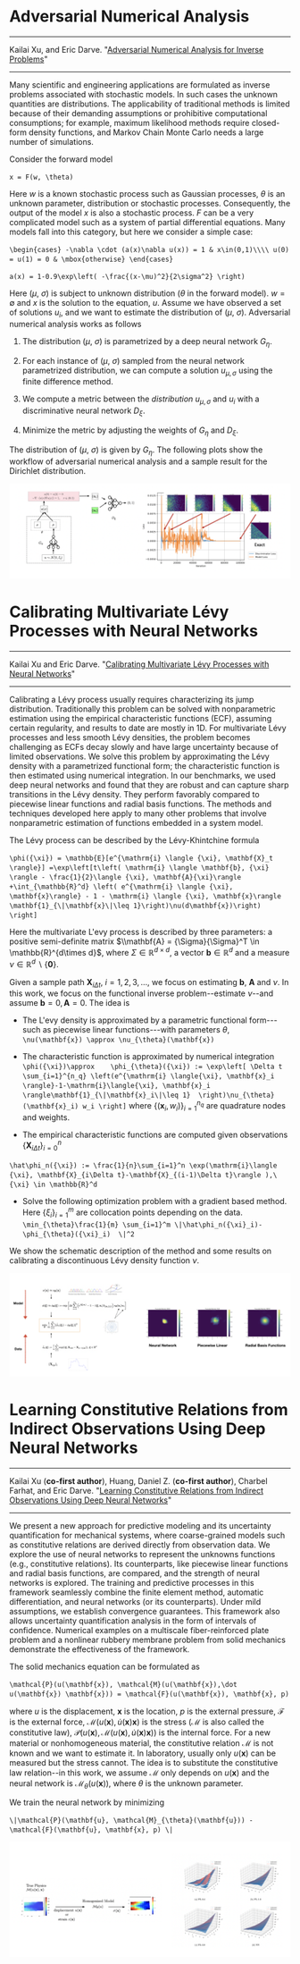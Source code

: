 # Adversarial Numerical Analysis

---

Kailai Xu, and Eric Darve. "[Adversarial Numerical Analysis for Inverse Problems](https://arxiv.org/abs/1910.06936)"

---

Many scientific and engineering applications are formulated as inverse problems associated with stochastic models. In such cases the unknown quantities are distributions. The applicability of traditional methods is limited because of their demanding assumptions or prohibitive computational consumptions; for example, maximum likelihood methods require closed-form density functions, and Markov Chain Monte Carlo needs a large number of simulations. 

Consider the forward model

``x = F(w, \theta)``

Here $w$ is a known stochastic process such as Gaussian processes, $\theta$ is an unknown parameter, distribution or stochastic processes. Consequently, the output of the model $x$ is also a stochastic process. $F$ can be a very complicated model such as a system of partial differential equations. Many models fall into this category, but here we consider a simple case:

``\begin{cases}
    -\nabla \cdot (a(x)\nabla u(x)) = 1 & x\in(0,1)\\\\
    u(0) = u(1) = 0 & \mbox{otherwise}
\end{cases}``

``a(x) = 1-0.9\exp\left( -\frac{(x-\mu)^2}{2\sigma^2} \right)``

Here ($\mu$, $\sigma$) is subject to unknown distribution ($\theta$ in the forward model). $w=\emptyset$ and $x$ is the solution to the equation, $u$. Assume we have observed a set of solutions $u_i$, and we want to estimate the distribution of ($\mu$, $\sigma$). Adversarial numerical analysis works as follows

1. The distribution ($\mu$, $\sigma$) is parametrized by a deep neural network $G_{\eta}$.

2. For each instance of ($\mu$, $\sigma$) sampled from the neural network parametrized distribution, we can compute a solution $u_{\mu, \sigma}$ using the finite difference method. 

3. We compute a metric between the *distribution* $u_{\mu, \sigma}$ and $u_i$ with a discriminative neural network $D_{\xi}$.

4. Minimize the metric by adjusting the weights of $G_{\eta}$ and $D_{\xi}$. 

The distribution of ($\mu$, $\sigma$) is given by $G_{\eta}$. The following plots show the workflow of adversarial numerical analysis and a sample result for the Dirichlet distribution. 

![](./asset/ana.png)



# Calibrating Multivariate Lévy Processes with Neural Networks

---

Kailai Xu and Eric Darve. "[Calibrating Multivariate Lévy Processes with Neural Networks](https://arxiv.org/abs/1812.08883)"

---

Calibrating a Lévy process usually requires characterizing its jump distribution. Traditionally this problem can be solved with nonparametric estimation using the empirical characteristic functions (ECF), assuming certain regularity, and results to date are mostly in 1D. For multivariate Lévy processes and less smooth Lévy densities, the problem becomes challenging as ECFs decay slowly and have large uncertainty because of limited observations. We solve this problem by approximating the Lévy density with a parametrized functional form; the characteristic function is then estimated using numerical integration. In our benchmarks, we used deep neural networks and found that they are robust and can capture sharp transitions in the Lévy density. They perform favorably compared to piecewise linear functions and radial basis functions. The methods and techniques developed here apply to many other problems that involve nonparametric estimation of functions embedded in a system model.


The Lévy process can be described by the Lévy-Khintchine formula

``\phi({\xi}) = \mathbb{E}[e^{\mathrm{i} \langle {\xi}, \mathbf{X}_t \rangle}] =\exp\left[t\left( \mathrm{i} \langle \mathbf{b}, {\xi} \rangle - \frac{1}{2}\langle {\xi}, \mathbf{A}{\xi}\rangle  +\int_{\mathbb{R}^d} \left( e^{\mathrm{i} \langle {\xi}, \mathbf{x}\rangle} - 1 - \mathrm{i} \langle {\xi}, \mathbf{x}\rangle \mathbf{1}_{\|\mathbf{x}\|\leq 1}\right)\nu(d\mathbf{x})\right) \right]``

Here the multivariate L\'evy process is described by three parameters: a positive semi-definite matrix $\\mathbf{A} = {\Sigma}{\Sigma}^T \in \mathbb{R}^{d\times d}$, where ${\Sigma}\in \mathbb{R}^{d\times d}$, a vector $\mathbf{b}\in \mathbb{R}^d$ and a measure $\nu\in \mathbb{R}^d\backslash\{\mathbf{0}\}$. 

Given a sample path $\mathbf{X}_{i\Delta t}$, $i=1,2,3,\ldots$, we focus on estimating $\mathbf{b}$, $\mathbf{A}$ and $\nu$. In this work, we focus on the functional inverse problem--estimate $\nu$--and assume $\mathbf{b}=0,\mathbf{A}=0$. The idea is

* The L\'evy density is approximated by a parametric functional form---such as piecewise linear functions---with parameters $\theta$,
``
    \nu(\mathbf{x}) \approx \nu_{\theta}(\mathbf{x})
``
* The characteristic function is approximated by numerical integration 
``\phi({\xi})\approx    \phi_{\theta}({\xi}) := \exp\left[ \Delta t \sum_{i=1}^{n_q} \left(e^{\mathrm{i} \langle{\xi}, \mathbf{x}_i \rangle}-1-\mathrm{i}\langle{\xi}, \mathbf{x}_i \rangle\mathbf{1}_{\|\mathbf{x}_i\|\leq 1}  \right)\nu_{\theta}(\mathbf{x}_i) w_i \right]``
where $\{(\mathbf{x}_i, w_i)\}_{i=1}^{n_q}$ are quadrature nodes and weights.

* The empirical characteristic functions are computed given observations $\{\mathbf{X}_{i\Delta t}\}_{i=0}^n$

``\hat\phi_n({\xi}) := \frac{1}{n}\sum_{i=1}^n \exp(\mathrm{i}\langle {\xi}, \mathbf{X}_{i\Delta t}-\mathbf{X}_{(i-1)\Delta t}\rangle ),\  {\xi} \in \mathbb{R}^d ``

* Solve the following optimization problem with a gradient based method. Here $\{{\xi}_i \}_{i=1}^m$ are collocation points depending on the data. 
`` \min_{\theta}\frac{1}{m} \sum_{i=1}^m \|\hat\phi_n({\xi}_i)-\phi_{\theta}({\xi}_i)  \|^2``

We show the schematic description of the method and some results on calibrating a discontinuous Lévy density function $\nu$. 

![image-20191031200808697](asset/levy.png)


# Learning Constitutive Relations from Indirect Observations Using Deep Neural Networks

---

Kailai Xu (**co-first author**), Huang, Daniel Z. (**co-first author**), Charbel Farhat, and Eric Darve. "[Learning Constitutive Relations from Indirect Observations Using Deep Neural Networks](https://arxiv.org/abs/1905.12530)"

---

We present a new approach for predictive modeling and its uncertainty quantification for mechanical systems, where coarse-grained models such as constitutive relations are derived directly from observation data. We explore the use of neural networks to represent the unknowns functions (e.g., constitutive relations). Its counterparts, like piecewise linear functions and radial basis functions, are compared, and the strength of neural networks is explored. The training and predictive processes in this framework seamlessly combine the finite element method, automatic differentiation, and neural networks (or its counterparts). Under mild assumptions, we establish convergence guarantees. This framework also allows uncertainty quantification analysis in the form of intervals of confidence. Numerical examples on a multiscale fiber-reinforced plate problem and a nonlinear rubbery membrane problem from solid mechanics demonstrate the effectiveness of the framework.

The solid mechanics equation can be formulated as

``\mathcal{P}(u(\mathbf{x}), \mathcal{M}(u(\mathbf{x}),\dot u(\mathbf{x}) \mathbf{x})) = \mathcal{F}(u(\mathbf{x}), \mathbf{x}, p)``

where $u$ is the displacement, $\mathbf{x}$ is the location, $p$ is the external pressure, $\mathcal{F}$ is the external force, $\mathcal{M}(u(\mathbf{x}),\dot u(\mathbf{x}) \mathbf{x})$ is the stress ($\mathcal{M}$ is also called the constitutive law), $\mathcal{P}(u(\mathbf{x}), \mathcal{M}(u(\mathbf{x}),\dot u(\mathbf{x}) \mathbf{x}))$ is the internal force. For a new material or nonhomogeneous material, the constitutive relation $\mathcal{M}$ is not known and we want to estimate it. In laboratory, usually only $u(\mathbf{x})$ can be measured but the stress cannot. The idea is to substitute the constitutive law relation--in this work, we assume $\mathcal{M}$ only depends on $u(\mathbf{x})$ and the neural network is $\mathcal{M}_{\theta}(u(\mathbf{x}))$, where $\theta$ is the unknown parameter. 

We train the neural network by minimizing

``\|\mathcal{P}(\mathbf{u}, \mathcal{M}_{\theta}(\mathbf{u})) - \mathcal{F}(\mathbf{u}, \mathbf{x}, p) \|``

![image-20191031200808697](asset/law.png)
